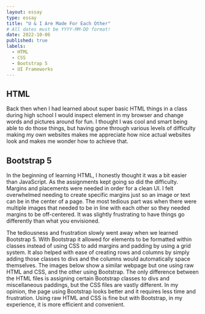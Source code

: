 ```yaml
---
layout: essay
type: essay
title: "U & I Are Made For Each Other"
# All dates must be YYYY-MM-DD format!
date: 2022-10-06
published: true
labels:
  - HTML
  - CSS
  - Bootstrap 5
  - UI Frameworks
---
```



## HTML
Back then when I had learned about super basic HTML things in a class during high school I would inspect element in my browser and change words and pictures around for fun. I thought I was cool and smart being able to do those things, but having gone through various levels of difficulty making my own websites makes me appreciate how nice actual websites look and makes me wonder how to achieve that.

## Bootstrap 5
In the beginning of learning HTML, I honestly thought it was a bit easier than JavaScript. As the assignments kept going so did the difficulty. Margins and placements were needed in order for a clean UI. I felt overwhelmed needing to create specific margins just so an image or text can be in the center of a page. The most tedious part was when there were multiple images that needed to be in line with each other so they needed margins to be off-centered. It was slightly frustrating to have things go differently than what you envisioned.

The tediousness and frustration slowly went away when we learned Bootstrap 5. With Bootstrap it allowed for elements to be formatted within classes instead of using CSS to add margins and padding by using a grid system. It also helped with ease of creating rows and columns by simply adding those classes to divs and the columns would automatically space themselves. The images below show a similar webpage but one using raw HTML and CSS, and the other using Bootstrap. The only difference between the HTML files is assigning certain Bootstrap classes to divs and miscellaneous paddings, but the CSS files are vastly different. In my opinion, the page using Bootstrap looks better and it requires less time and frustration. Using raw HTML and CSS is fine but with Bootstrap, in my experience, it is more efficient and convenient.
